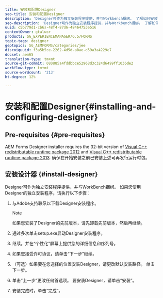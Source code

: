 ```yaml
---
title: 安装和配置Designer
seo-title: 安装和配置Designer
description: 'Designer可作为独立安装程序提供，并与Workbench捆绑。 了解如何安装独立的Designer。  '
seo-description: 'Designer可作为独立安装程序提供，并与Workbench捆绑。 了解如何安装独立的Designer。  '
uuid: c5b779d1-cb6a-48f4-87d6-48464753e516
contentOwner: gtalwar
products: SG_EXPERIENCEMANAGER/6.5/FORMS
topic-tags: designer
geptopics: SG_AEMFORMS/categories/jee
discoiquuid: f3a5b5ce-2262-4d5d-a8ae-d59a3a4229e7
docset: aem65
translation-type: tm+mt
source-git-commit: 080885a4fddbbce52968d3c324d6499ff1036de2
workflow-type: tm+mt
source-wordcount: '213'
ht-degree: 12%

---
```



# 安装和配置Designer{#installing-and-configuring-designer}

## Pre-requisites {#pre-requisites}

AEM Forms Designer installer requires the 32-bit version of [Visual C++ redistributable runtime package 2012](https://support.microsoft.com/zh-cn/help/2977003/the-latest-supported-visual-c-downloads) and [Visual C++ redistributable runtime package 2013](https://support.microsoft.com/zh-cn/help/3179560/update-for-visual-c-2013-and-visual-c-redistributable-package). 确保在开始安装之前已安装上述可再发行运行时包。

## 安装设计器 {#install-designer}

Designer可作为独立安装程序提供，并与WorkBench捆绑。 如果您使用Designer的独立安装程序，请执行以下步骤：

1. 与Adobe支持联系以下载Designer安装程序。

   >[!NOTE]
   >
   >如果您安装了Designer的先前版本，请先卸载先前版本，然后再继续。

1. 通过多次单击setup.exe启动Designer安装程序。
1. 继续，并在“个性化”屏幕上提供您的详细信息和序列号。
1. 如果您接受许可协议，请单击“下一步”继续。
1. （可选）如果要在您选择的位置安装Designer，请更改默认安装路径。 单击下一步。
1. 单击“上一步”更改任何首选项。 要安装Designer，请单击“安装”。
1. 安装完成时，单击“完成”。
